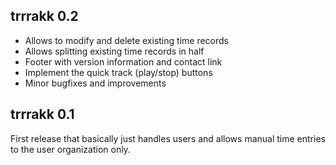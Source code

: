## trrrakk 0.2

* Allows to modify and delete existing time records
* Allows splitting existing time records in half
* Footer with version information and contact link
* Implement the quick track (play/stop) buttons
* Minor bugfixes and improvements


## trrrakk 0.1

First release that basically just handles users and allows manual
time entries to the user organization only.

